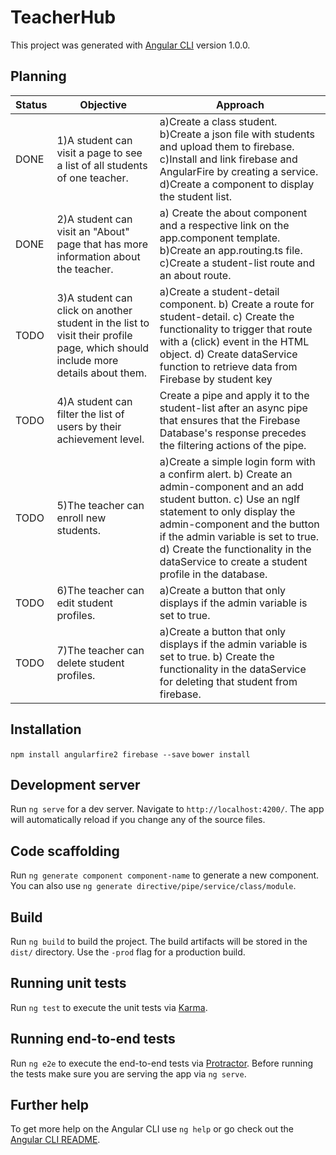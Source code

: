 # TeacherHub

This project was generated with [Angular CLI](https://github.com/angular/angular-cli) version 1.0.0.

## Planning
|Status|Objective |Approach|
|------|----------|--------|
|DONE|1)A student can visit a page to see a list of all students of one teacher.|a)Create a class student. b)Create a json file with students and upload them to firebase. c)Install and link firebase and AngularFire by creating a service. d)Create a component to display the student list.
|DONE|2)A student can visit an "About" page that has more information about the teacher.|a) Create the about component and a respective link on the app.component template. b)Create an app.routing.ts file. c)Create a student-list route and an about route.|
|TODO|3)A student can click on another student in the list to visit their profile page, which should include more details about them.|a)Create a student-detail component. b) Create a route for student-detail. c) Create the functionality to trigger that route with a (click) event in the HTML object. d) Create dataService function to retrieve data from Firebase by student key |
|TODO|4)A student can filter the list of users by their achievement level.|Create a pipe and apply it to the student-list after an async pipe that ensures that the Firebase Database's response precedes the filtering actions of the pipe.|
|TODO|5)The teacher can enroll new students. |a)Create a simple login form with a confirm alert. b) Create an admin-component and an add student button. c) Use an ngIf statement to only display the admin-component and the button if the admin variable is set to true. d) Create the functionality in the dataService to create a student profile in the database.|
|TODO|6)The teacher can edit student profiles.|a)Create a button that only displays if the admin variable is set to true. |b)Create a form that only displays if admin is true. c) Create the functionality in the dataService for updating firebase.|
|TODO|7)The teacher can delete student profiles.|a)Create a button that only displays if the admin variable is set to true. b) Create the functionality in the dataService for deleting that student from firebase.|

## Installation

`npm install angularfire2 firebase --save`
`bower install`

## Development server

Run `ng serve` for a dev server. Navigate to `http://localhost:4200/`. The app will automatically reload if you change any of the source files.

## Code scaffolding

Run `ng generate component component-name` to generate a new component. You can also use `ng generate directive/pipe/service/class/module`.

## Build

Run `ng build` to build the project. The build artifacts will be stored in the `dist/` directory. Use the `-prod` flag for a production build.

## Running unit tests

Run `ng test` to execute the unit tests via [Karma](https://karma-runner.github.io).

## Running end-to-end tests

Run `ng e2e` to execute the end-to-end tests via [Protractor](http://www.protractortest.org/).
Before running the tests make sure you are serving the app via `ng serve`.

## Further help

To get more help on the Angular CLI use `ng help` or go check out the [Angular CLI README](https://github.com/angular/angular-cli/blob/master/README.md).
